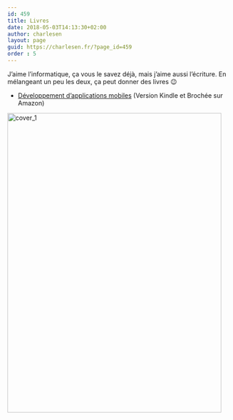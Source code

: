 ```yaml
---
id: 459
title: Livres
date: 2018-05-03T14:13:30+02:00
author: charlesen
layout: page
guid: https://charlesen.fr/?page_id=459
order : 5
---
```

J&rsquo;aime l&rsquo;informatique, ça vous le savez déjà, mais j&rsquo;aime aussi l&rsquo;écriture. En mélangeant un peu les deux, ça peut donner des livres 😉

  * [Développement d’applications mobiles](https://www.amazon.fr/D%C3%A9veloppement-dapplications-mobiles-avec-Ionic-ebook/dp/B07CRKNGCC/ref=sr_1_3?s=books&ie=UTF8&qid=1525169449&sr=1-3&keywords=ionic) (Version Kindle et Brochée sur Amazon)

<a href="https://www.amazon.fr/D%C3%A9veloppement-dapplications-mobiles-avec-Ionic-ebook/dp/B07CRKNGCC/ref=la_B07CS13J3V_1_1?s=books&ie=UTF8&qid=1525349646&sr=1-1" target="_blank" rel="noopener"><img loading="lazy" class="alignnone size-full wp-image-448" src="https://charlesen.fr/wp-content/uploads/2018/05/cover_1.png" alt="cover_1" width="480" height="672" /></a>